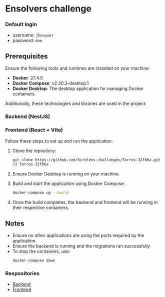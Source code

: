 # Ensolvers challenge

### Default login
- username: `jhonuser`
- password: `doe`

## Prerequisites

Ensure the following tools and runtimes are installed on your machine:

- **Docker**: 27.4.0
- **Docker Compose**: v2.30.3-desktop.1
- **Docker Desktop**: The desktop application for managing Docker containers.

Additionally, these technologies and libraries are used in the project:
### Backend (NestJS)
### Frontend (React + Vite)

Follow these steps to set up and run the application:

1. Clone the repository:
   ```bash
   git clone https://github.com/hirelens-challenges/Torres-32f66a.git
   cd Torres-32f66a
   ```

2. Ensure Docker Desktop is running on your machine.

3. Build and start the application using Docker Compose:
   ```bash
   docker-compose up --build
   ```

4. Once the build completes, the backend and frontend will be running in their respective containers.

## Notes

- Ensure no other applications are using the ports required by the application.
- Ensure the backend is running and the migrations ran successfully
- To stop the containers, use:
  ```bash
  docker-compose down
  ```

### Respositories
- [Backend](https://github.com/DFtorres1/ensolvers-notes-back)
- [Frontend](https://github.com/DFtorres1/ensolvers-notes-front)